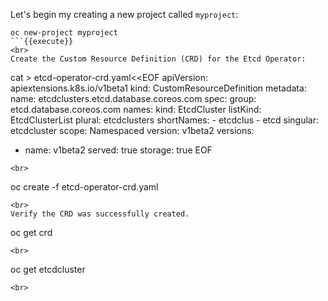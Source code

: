Let's begin my creating a new project called `myproject`:

```
oc new-project myproject
```{{execute}}
<br>
Create the Custom Resource Definition (CRD) for the Etcd Operator:

```
cat > etcd-operator-crd.yaml<<EOF
apiVersion: apiextensions.k8s.io/v1beta1
kind: CustomResourceDefinition
metadata:
  name: etcdclusters.etcd.database.coreos.com
spec:
  group: etcd.database.coreos.com
  names:
    kind: EtcdCluster
    listKind: EtcdClusterList
    plural: etcdclusters
    shortNames:
    - etcdclus
    - etcd
    singular: etcdcluster
  scope: Namespaced
  version: v1beta2
  versions:
  - name: v1beta2
    served: true
    storage: true
EOF
```{{execute}}
<br>
```
oc create -f etcd-operator-crd.yaml
```{{execute}}
<br>
Verify the CRD was successfully created.

```
oc get crd
```{{execute}}
<br>
```
oc get etcdcluster
```{{execute}}
<br>